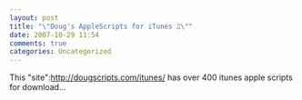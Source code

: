 ```yaml
---
layout: post
title: "\"Doug's AppleScripts for iTunes ♫\""
date: 2007-10-29 11:54
comments: true
categories: Uncategorized
---
```

This "site":http://dougscripts.com/itunes/ has over 400 itunes apple scripts for download...
